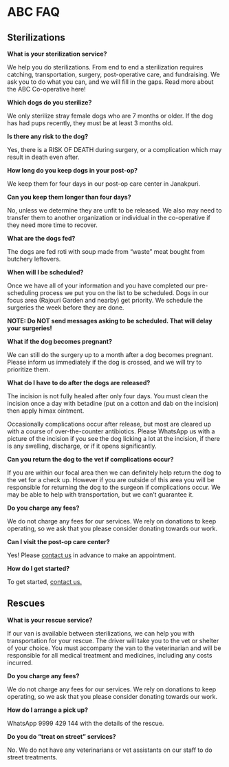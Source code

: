 ABC FAQ
==========

Sterilizations
----------

**What is your sterilization service?**

We help you do sterilizations. From end to end a sterilization requires catching, transportation, surgery, post-operative care, and fundraising. We ask you to do what you can, and we will fill in the gaps. Read more about the ABC Co-operative here!

**Which dogs do you sterilize?**

We only sterilize stray female dogs who are 7 months or older. If the dog has had pups recently, they must be at least 3 months old.

**Is there any risk to the dog?**

Yes, there is a RISK OF DEATH during surgery, or a complication which may result in death even after.

**How long do you keep dogs in your post-op?**

We keep them for four days in our post-op care center in Janakpuri.

**Can you keep them longer than four days?**

No, unless we determine they are unfit to be released. We also may need to transfer them to another organization or individual in the co-operative if they need more time to recover.

**What are the dogs fed?**

The dogs are fed roti with soup made from “waste” meat bought from butchery leftovers.

 **When  will I be scheduled?**

Once we have all of your information and you have completed our pre-scheduling process we put you on the list to be scheduled. Dogs in our focus area (Rajouri Garden and nearby) get priority. We schedule the surgeries the week before they are done. 

 **NOTE: Do NOT send messages asking to be scheduled. That will delay your surgeries!**

**What if the dog becomes pregnant?**

We can still do the surgery up to a month after a dog becomes pregnant. Please inform us immediately if the dog is crossed, and we will try to prioritize them.

**What do I have to do after the dogs are released?**

The incision is not fully healed after only four days. You must clean the incision once a day with betadine (put on a cotton and dab on the incision) then apply himax ointment.

Occasionally complications occur after release, but most are cleared up with a course of over-the-counter antibiotics. Please WhatsApp us with a picture of the incision if you see the dog licking a lot at the incision, if there is any swelling, discharge, or if it opens significantly.

**Can you return the dog to the vet if complications occur?**

If you are within our focal area then we can definitely help return the dog to the vet for a check up. However if you are outside of this area you will be responsible for returning the dog to the surgeon if complications occur. We may be able to help with transportation, but we can’t guarantee it.

**Do you charge any fees?**

We do not charge any fees for our services. We rely on donations to keep operating, so we ask that you please consider donating towards our work.

**Can I visit the post-op care center?**

Yes! Please [contact us]( #contact "contact" ) in advance to make an appointment.

**How do I get started?**

To get started, [contact us.]( #contact "contact" )



Rescues
----------

**What is your rescue service?**

If our van is available between sterilizations, we can help you with transportation for your rescue. The driver will take you to the vet or shelter of your choice. You must accompany the van to the veterinarian and will be responsible for all medical treatment and medicines, including any costs incurred.

**Do you charge any fees?**

We do not charge any fees for our services. We rely on donations to keep operating, so we ask that you please consider donating towards our work.

**How do I arrange a pick up?**

WhatsApp 9999 429 144 with the details of the rescue. 

**Do you do “treat on street” services?**

No. We do not have any veterinarians or vet assistants on our staff to do street treatments.

